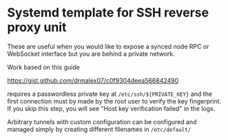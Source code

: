 # Systemd template for SSH reverse proxy unit

These are useful when you would like to expose a synced node RPC or WebSocket interface but you are behind a private network.

Work based on this guide

https://gist.github.com/drmalex07/c0f9304deea566842490

requires a passwordless private key at `/etc/ssh/${PRIVATE_KEY}` and the first connection must by made by the root user to verify the key fingerprint. If you skip this step, you will see "Host key verification failed" in the logs.

Arbitrary tunnels with custom configuration can be configured and managed simply by creating different filenames in `/etc/default/`
